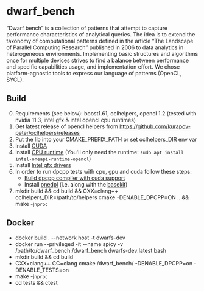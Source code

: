 # dwarf_bench

“Dwarf bench” is a collection of patterns that attempt to capture performance characteristics of analytical queries. The idea is to extend the taxonomy of computational patterns defined in the article “The Landscape of Parallel Computing Research” published in 2006 to data analytics in heterogeneous environments. Implementing basic structures and algorithms once for multiple devices strives to find a balance between performance and specific capabilities usage, and implementation effort. We chose platform-agnostic tools to express our language of patterns (OpenCL, SYCL).

## Build
0. Requirements (see below): boost1.61, oclhelpers, opencl 1.2 (tested with nvidia 11.3, intel gfx & intel opencl cpu runtimes)
1. Get latest release of opencl helpers from https://github.com/kurapov-peter/oclhelpers/releases
2. Put the lib into your CMAKE_PREFIX_PATH or set oclhelpers_DIR env var
3. Install [CUDA](https://developer.nvidia.com/cuda-downloads?target_os=Linux)
4. Install [CPU runtime](https://software.intel.com/content/www/us/en/develop/documentation/installation-guide-for-intel-oneapi-toolkits-linux/top/installation/install-using-package-managers/apt.html) (You'll only need the runtime: `sudo apt install intel-oneapi-runtime-opencl`)
5. Install [Intel gfx drivers](https://dgpu-docs.intel.com/installation-guides/ubuntu/ubuntu-focal.html)
6. In order to run dpcpp tests with cpu, gpu and cuda follow these steps:
    - [Build dpcpp compiler with cuda support](https://intel.github.io/llvm-docs/GetStartedGuide.html#build-dpc-toolchain-with-support-for-nvidia-cuda)
    - Install [onedpl](https://github.com/oneapi-src/oneDPL/) (i.e. along with the [basekit](https://software.intel.com/content/www/us/en/develop/tools/oneapi/base-toolkit.html#gs.24lvfe))
7. mkdir build && cd build && CXX=clang++ oclhelpers_DIR=/path/to/helpers cmake -DENABLE_DPCPP=ON .. && make -j`nproc`

## Docker
* docker build . --network host -t dwarfs-dev  
* docker run --privileged -it --name spicy -v /path/to/dwarf_bench:/dwarf_bench dwarfs-dev:latest bash
* mkdir build && cd build
* CXX=clang++ CC=clang cmake /dwarf_bench/ -DENABLE_DPCPP=on -DENABLE_TESTS=on
* make -j`nproc`
* cd tests && ctest
